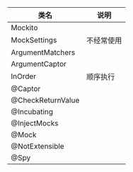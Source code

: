 | 类名             | 说明       |
| ---------------- | ---------- |
| Mockito          |            |
| MockSettings     | 不经常使用 |
| ArgumentMatchers |            |
| ArgumentCaptor   |            |
| InOrder          | 顺序执行   |
|@Captor           |    |
|@CheckReturnValue           |    |
|@Incubating           |    |
|@InjectMocks           |    |
|@Mock           |    |
|@NotExtensible           |    |
|@Spy           |    |

